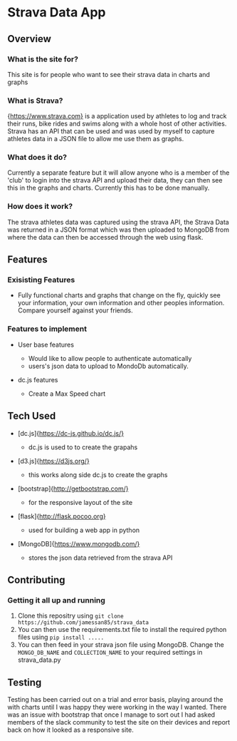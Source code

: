 # Strava Data App

## Overview

### What is the site for?

This site is for people who want to see their strava data in charts and graphs

### What is Strava?

{https://www.strava.com} is a application used by athletes to log and track their runs, bike rides and swims along with a whole host of other activities. Strava has an API that can be used and was used by myself to capture athletes data in a JSON file to allow me use them as graphs.

### What does it do?

Currently a separate feature but it will allow anyone who is a member of the 'club' to login into the strava API and upload their data, they can then see this in the graphs and charts. Currently this has to be done manually.

### How does it work?

The strava athletes data was captured using the strava API, the Strava Data was returned in a JSON format which was then uploaded to MongoDB from where the data can then be accessed through the web using flask.

## Features

### Exisisting Features
- Fully functional charts and graphs that change on the fly, quickly see your information, your own information and other peoples information. Compare yourself against your friends.

### Features to implement
- User base features
	- Would like to allow people to authenticate automatically
	- users's json data to upload to MondoDb automatically.

- dc.js features
	- Create a Max Speed chart	 

## Tech Used
- [dc.js]{https://dc-js.github.io/dc.js/}
	- dc.js is used to to create the grapahs

- [d3.js]{https://d3js.org/}
	- this works along side dc.js to create the graphs

- [bootstrap]{http://getbootstrap.com/}
	- for the responsive layout of the site

- [flask]{http://flask.pocoo.org}
	- used for building a web app in python

- [MongoDB]{https://www.mongodb.com/}
	- stores the json data retrieved from the strava API

## Contributing

### Getting it all up and running
1. Clone this repositry using ```git clone https://github.com/jamessan85/strava_data```
2. You can then use the requirements.txt file to install the required python files using ```pip install .....```
3. You can then feed in your strava json file using MongoDB. Change the ```MONGO_DB_NAME``` and ```COLLECTION_NAME``` to your required settings in strava_data.py


## Testing
Testing has been carried out on a trial and error basis, playing around the with charts until I was happy they were working in the way I wanted. There was an issue with bootstrap that once I manage to sort out I had asked members of the slack community to test the site on their devices and report back on how it looked as a responsive site. 


